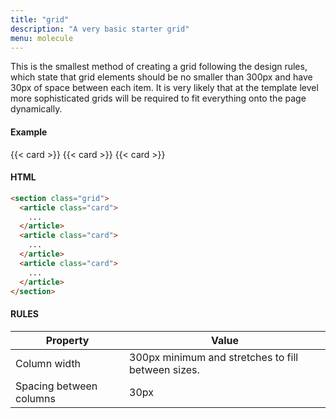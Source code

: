 ```yaml
---
title: "grid"
description: "A very basic starter grid"
menu: molecule
---
```


This is the smallest method of creating a grid following the design rules, which state that grid elements should be no smaller than 300px and have 30px of space between each item. It is very likely that at the template level more sophisticated grids will be required to fit everything onto the page dynamically.

#### Example
<div class="example grid">
  {{< card >}}
  {{< card >}}
  {{< card >}}
</div>

#### HTML
```html
<section class="grid">
  <article class="card"> 
    ...  
  </article>
  <article class="card"> 
    ...  
  </article>
  <article class="card"> 
    ...  
  </article>
</section>
```

#### RULES

Property | Value
--- | ---
Column width | 300px minimum and stretches to fill between sizes.
Spacing between columns | 30px
